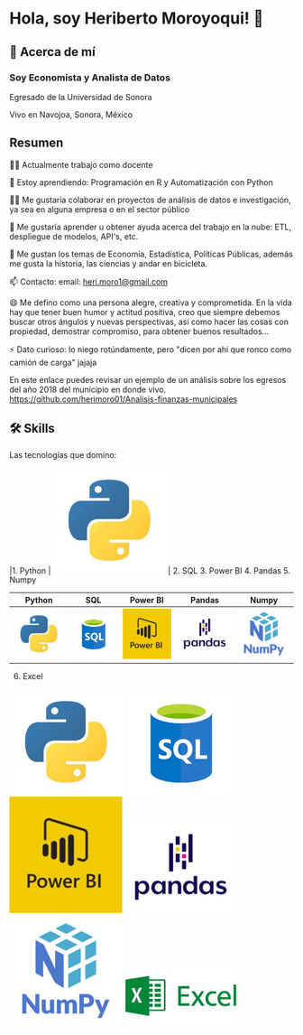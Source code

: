 
# Hola, soy Heriberto Moroyoqui! 👋


## 🚀 Acerca de mí
### Soy Economista y Analista de Datos

Egresado de la Universidad de Sonora

Vivo en Navojoa, Sonora, México



## Resumen
👩‍💻 Actualmente trabajo como docente

🧠 Estoy aprendiendo: Programación en R y Automatización con Python

👯‍♀️ Me gustaría colaborar en proyectos de análisis de datos e investigación, ya sea en alguna empresa o en el sector público

🤔 Me gustaría aprender u obtener ayuda acerca del trabajo en la nube: ETL, despliegue de modelos, API's, etc.

💬 Me gustan los temas de Economía, Estadística, Políticas Públicas, además me gusta la historia, las ciencias y andar en bicicleta.

📫 Contacto: email: heri.moro1@gmail.com

😄 Me defino como una persona alegre, creativa y comprometida. En la vida hay que tener buen humor y actitud positiva, creo que siempre debemos buscar otros ángulos y nuevas perspectivas, así como hacer las cosas con propiedad, demostrar compromiso, para obtener buenos resultados...

⚡️ Dato curioso: lo niego rotúndamente, pero "dicen por ahí que ronco como camión de carga" jajaja

En este enlace puedes revisar un ejemplo de un análisis sobre los egresos del año 2018 del municipio en donde vivo.
https://github.com/herimoro01/Analisis-finanzas-municipales

## 🛠 Skills

Las tecnologías que domino:

|1. Python | <img src="https://github.com/herimoro01/herimoro01/blob/main/p_python.jpg" alt="alt text" width="200"> |
2. SQL
3. Power BI
4. Pandas
5. Numpy

| Python | SQL | Power BI | Pandas | Numpy |
|--------|------|--------|---------|-------|
| <img src="https://github.com/herimoro01/herimoro01/blob/main/p_python.jpg" alt="alt text" width="200"> |  <img src="https://github.com/herimoro01/herimoro01/blob/main/p_sql.jpg" alt="alt text" width="200"> | <img src="https://github.com/herimoro01/herimoro01/blob/main/p_power_bi.jpg" alt="alt text" width="200"> | <img src="https://github.com/herimoro01/herimoro01/blob/main/p_pandas.jpg" alt="alt text" width="200"> | <img src="https://github.com/herimoro01/herimoro01/blob/main/p_numpy.jpg" alt="alt text" width="200"> |



6. Excel
<img src="https://github.com/herimoro01/herimoro01/blob/main/p_python.jpg" alt="alt text" width="200">
<img src="https://github.com/herimoro01/herimoro01/blob/main/p_sql.jpg" alt="alt text" width="200">
<img src="https://github.com/herimoro01/herimoro01/blob/main/p_power_bi.jpg" alt="alt text" width="200">
<img src="https://github.com/herimoro01/herimoro01/blob/main/p_pandas.jpg" alt="alt text" width="200">
<img src="https://github.com/herimoro01/herimoro01/blob/main/p_numpy.jpg" alt="alt text" width="200">
<img src="https://github.com/herimoro01/herimoro01/blob/main/p_excel.jpg" alt="alt text" width="200">

